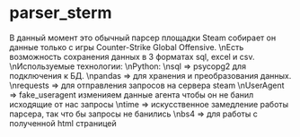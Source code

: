 # parser_sterm
В данный момент это обычный парсер площадки Steam собирает он данные только с игры Counter-Strike Global Offensive.
\nЕсть возможность сохранения данных в 3 форматах sql, excel и csv.
\nИспользуемые технологии:
\nPython:
\nsql       => psycopg2 для подключения к БД.
\npandas    => для хранения и преобразования данных.
\nrequests  => для отправления запросов на сервера steam
\nUserAgent => fake_useragent изменияем данные агента чтобы он не банил исходящие от нас запросы
\ntime      => искусственное замедление работы парсера, так что бы запросы не банились
\nbs4       => для работы с полученной html страницей
